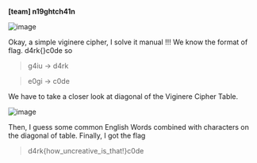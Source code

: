 **[team] n19ghtch41n**

![image](https://user-images.githubusercontent.com/45068820/63651518-b8feef80-c77f-11e9-8cc1-50a2ce003105.png)

Okay, a simple viginere cipher, I solve it manual !!!
We know the format of flag. d4rk{}c0de
so 
>g4iu -> d4rk

>e0gi -> c0de

We have to take a closer look at diagonal of the Viginere Cipher Table.

![image](https://user-images.githubusercontent.com/45068820/63651628-d7191f80-c780-11e9-9632-7fc766336708.png)

Then, I guess some common English Words combined with characters on the diagonal of table. 
Finally, I got the flag
>d4rk{how_uncreative_is_that!}c0de
